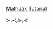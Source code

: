 [MathJax Tutorial](https://math.meta.stackexchange.com/questions/5020/mathjax-basic-tutorial-and-quick-reference)

$\succ, \prec, \succeq, \preceq$
